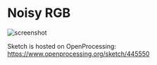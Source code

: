 # Noisy RGB

 ![screenshot](http://i.imgur.com/MoIx3JS.png)

Sketch is hosted on OpenProcessing: https://www.openprocessing.org/sketch/445550